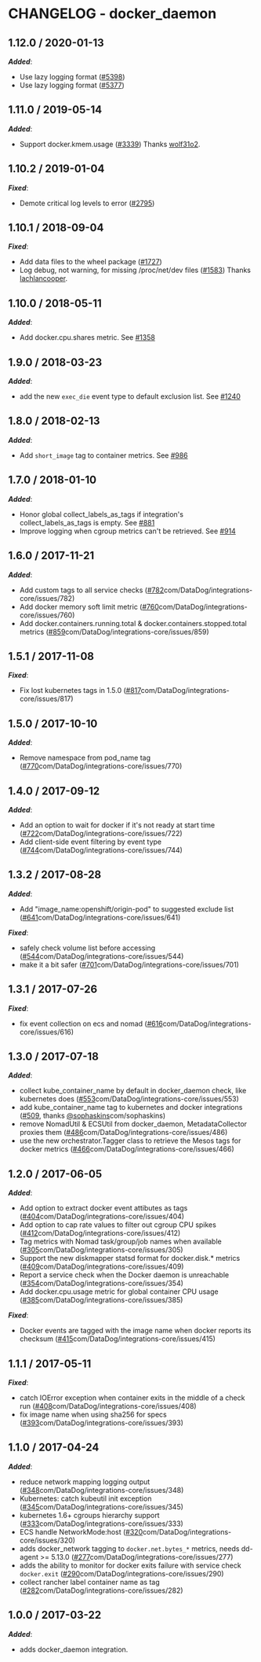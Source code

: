 # CHANGELOG - docker_daemon

<!-- towncrier release notes start -->

## 1.12.0 / 2020-01-13

***Added***:

* Use lazy logging format ([#5398](https://github.com/DataDog/integrations-core/pull/5398))
* Use lazy logging format ([#5377](https://github.com/DataDog/integrations-core/pull/5377))

## 1.11.0 / 2019-05-14

***Added***:

* Support docker.kmem.usage ([#3339](https://github.com/DataDog/integrations-core/pull/3339)) Thanks [wolf31o2](https://github.com/wolf31o2).

## 1.10.2 / 2019-01-04

***Fixed***:

* Demote critical log levels to error ([#2795](https://github.com/DataDog/integrations-core/pull/2795))

## 1.10.1 / 2018-09-04

***Fixed***:

* Add data files to the wheel package ([#1727](https://github.com/DataDog/integrations-core/pull/1727))
* Log debug, not warning, for missing /proc/net/dev files ([#1583](https://github.com/DataDog/integrations-core/pull/1583)) Thanks [lachlancooper](https://github.com/lachlancooper).

## 1.10.0 / 2018-05-11

***Added***:

* Add docker.cpu.shares metric. See [#1358]()

## 1.9.0 / 2018-03-23

***Added***:

* add the new `exec_die` event type to default exclusion list. See [#1240]()

## 1.8.0 / 2018-02-13

***Added***:

* Add `short_image` tag to container metrics. See [#986]()

## 1.7.0 / 2018-01-10

***Added***:

* Honor global collect_labels_as_tags if integration's collect_labels_as_tags is empty. See [#881]()
* Improve logging when cgroup metrics can't be retrieved. See [#914]()

## 1.6.0 / 2017-11-21

***Added***:

* Add custom tags to all service checks ([#782](https://github)com/DataDog/integrations-core/issues/782)
* Add docker memory soft limit metric ([#760](https://github)com/DataDog/integrations-core/issues/760)
* Add docker.containers.running.total & docker.containers.stopped.total metrics ([#859](https://github)com/DataDog/integrations-core/issues/859)

## 1.5.1 / 2017-11-08

***Fixed***:

* Fix lost kubernetes tags in 1.5.0 ([#817](https://github)com/DataDog/integrations-core/issues/817)

## 1.5.0 / 2017-10-10

***Added***:

* Remove namespace from pod_name tag ([#770](https://github)com/DataDog/integrations-core/issues/770)

## 1.4.0 / 2017-09-12

***Added***:

* Add an option to wait for docker if it's not ready at start time ([#722](https://github)com/DataDog/integrations-core/issues/722)
* Add client-side event filtering by event type ([#744](https://github)com/DataDog/integrations-core/issues/744)

## 1.3.2 / 2017-08-28

***Added***:

* Add "image_name:openshift/origin-pod" to suggested exclude list ([#641](https://github)com/DataDog/integrations-core/issues/641)

***Fixed***:

* safely check volume list before accessing ([#544](https://github)com/DataDog/integrations-core/issues/544)
* make it a bit safer ([#701](https://github)com/DataDog/integrations-core/issues/701)

## 1.3.1 / 2017-07-26

***Fixed***:

* fix event collection on ecs and nomad ([#616](https://github)com/DataDog/integrations-core/issues/616)

## 1.3.0 / 2017-07-18

***Added***:

* collect kube_container_name by default in docker_daemon check, like kubernetes does ([#553](https://github)com/DataDog/integrations-core/issues/553)
* add kube_container_name tag to kubernetes and docker integrations ([#509](https://github.com/DataDog/integrations-core/issues/509), thanks [@sophaskins](https://github)com/sophaskins)
* remove NomadUtil & ECSUtil from docker_daemon, MetadataCollector proxies them ([#486](https://github)com/DataDog/integrations-core/issues/486)
* use the new orchestrator.Tagger class to retrieve the Mesos tags for docker metrics ([#466](https://github)com/DataDog/integrations-core/issues/466)

## 1.2.0 / 2017-06-05

***Added***:

* Add option to extract docker event attibutes as tags ([#404](https://github)com/DataDog/integrations-core/issues/404)
* Add option to cap rate values to filter out cgroup CPU spikes ([#412](https://github)com/DataDog/integrations-core/issues/412)
* Tag metrics with Nomad task/group/job names when available ([#305](https://github)com/DataDog/integrations-core/issues/305)
* Support the new diskmapper statsd format for docker.disk.* metrics ([#409](https://github)com/DataDog/integrations-core/issues/409)
* Report a service check when the Docker daemon is unreachable ([#354](https://github)com/DataDog/integrations-core/issues/354)
* Add docker.cpu.usage metric for global container CPU usage ([#385](https://github)com/DataDog/integrations-core/issues/385)

***Fixed***:

* Docker events are tagged with the image name when docker reports its checksum ([#415](https://github)com/DataDog/integrations-core/issues/415)

## 1.1.1 / 2017-05-11

***Fixed***:

* catch IOError exception when container exits in the middle of a check run ([#408](https://github)com/DataDog/integrations-core/issues/408)
* fix image name when using sha256 for specs ([#393](https://github)com/DataDog/integrations-core/issues/393)

## 1.1.0 / 2017-04-24

***Added***:

* reduce network mapping logging output ([#348](https://github)com/DataDog/integrations-core/issues/348)
* Kubernetes: catch kubeutil init exception ([#345](https://github)com/DataDog/integrations-core/issues/345)
* kubernetes 1.6+ cgroups hierarchy support ([#333](https://github)com/DataDog/integrations-core/issues/333)
* ECS handle NetworkMode:host ([#320](https://github)com/DataDog/integrations-core/issues/320)
* adds docker_network tagging to `docker.net.bytes_*` metrics, needs dd-agent >= 5.13.0 ([#277](https://github)com/DataDog/integrations-core/issues/277)
* adds the ability to monitor for docker exits failure with service check `docker.exit` ([#290](https://github)com/DataDog/integrations-core/issues/290)
* collect rancher label container name as tag ([#282](https://github)com/DataDog/integrations-core/issues/282)

## 1.0.0 / 2017-03-22

***Added***:

* adds docker_daemon integration.
